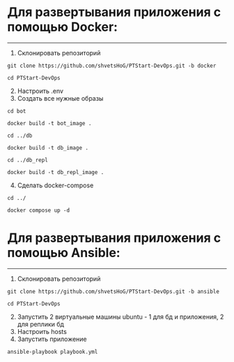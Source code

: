 # Для развертывания приложения с помощью Docker:
<hr>

1. Склонировать репозиторий 
```
git clone https://github.com/shvetsHoG/PTStart-DevOps.git -b docker
```
```
cd PTStart-DevOps
```
2. Настроить .env
3. Создать все нужные образы
```
cd bot
```
```
docker build -t bot_image .
```
```
cd ../db
```
```
docker build -t db_image .
```
```
cd ../db_repl
```
```
docker build -t db_repl_image .
```
4. Сделать docker-compose
```
cd ../
```
```
docker compose up -d
```
# Для развертывания приложения с помощью Ansible:
<hr>

1. Склонировать репозиторий 
```
git clone https://github.com/shvetsHoG/PTStart-DevOps.git -b ansible
```
```
cd PTStart-DevOps
```
2. Запустить 2 виртуальные машины ubuntu - 1 для бд и приложения, 2 для реплики бд
3. Настроить hosts
4. Запустить приложение
```
ansible-playbook playbook.yml
```
